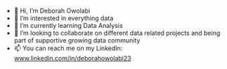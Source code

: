 - 👋 Hi, I’m Deborah Owolabi
- 👀 I’m interested in everything data
- 🌱 I’m currently learning Data Analysis
- 💞️ I’m looking to collaborate on different data related projects and being part of supportive growing data community
- 📫 You can reach me on my LinkedIn: www.linkedin.com/in/deborahowolabi23
